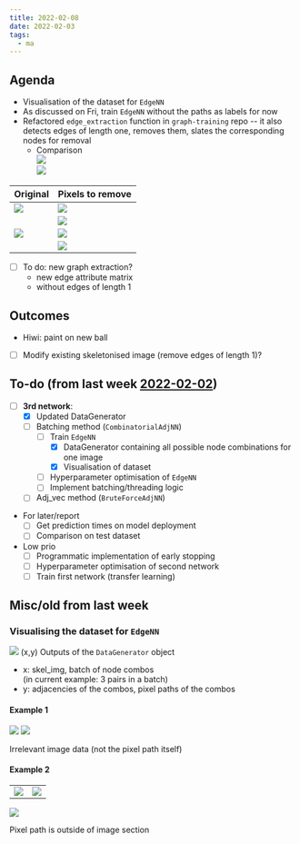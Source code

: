 ```yaml
---
title: 2022-02-08
date: 2022-02-03
tags:
  - ma
---
```


## Agenda
* Visualisation of the dataset for `EdgeNN`
* As discussed on Fri, train `EdgeNN` without the paths as labels for now
* Refactored `edge_extraction` function in `graph-training` repo -- it also detects edges of length one, removes them, slates the corresponding nodes for removal
	* Comparison  
		![](/unlisted/_img/test-ee-ex1-comp.png)  
		![](/unlisted/_img/test-ee-ex2-comp.png)  

| Original                                 | Pixels to remove                        |
| ---------------------------------------- | --------------------------------------- |
| ![](/unlisted/_img/test-ee-ex1-skel.png) | ![](/unlisted/_img/test-ee-ex1-bp.png)  |
|                                          | ![](/unlisted/_img/test-ee-ex1-run.png) |
| ![](/unlisted/_img/test-ee-ex2-skel.png) | ![](/unlisted/_img/test-ee-ex2-bp.png)  |
|                                          | ![](/unlisted/_img/test-ee-ex2-run.png) |

* [ ] To do: new graph extraction?
	* new edge attribute matrix
	* without edges of length 1

## Outcomes
* Hiwi: paint on new ball
* [ ] Modify existing skeletonised image (remove edges of length 1)?

## To-do (from last week [2022-02-02](unlisted/2022-02-02.md))
* [ ] **3rd network**:
	* [x] Updated DataGenerator
	* [ ] Batching method (`CombinatorialAdjNN`)
		* [ ] Train `EdgeNN`
			* [x] DataGenerator containing all possible node combinations for one image
			* [x] Visualisation of dataset
		* [ ] Hyperparameter optimisation of `EdgeNN`
		* [ ] Implement batching/threading logic
	* [ ] Adj_vec method (`BruteForceAdjNN`)
* For later/report
	* [ ] Get prediction times on model deployment
	* [ ] Comparison on test dataset
* Low prio
	* [ ] Programmatic implementation of early stopping
	* [ ] Hyperparameter optimisation of second network
	* [ ] Train first network (transfer learning)

## Misc/old from last week
### Visualising the dataset for `EdgeNN`
![](/unlisted/_img/edge-nn.png)
(x,y) Outputs of the `DataGenerator` object
* x: skel_img, batch of node combos  
	(in current example: 3 pairs in a batch)
* y: adjacencies of the combos, pixel paths of the combos

#### Example 1

![](/unlisted/_img/edgenn-vis-ex1-nodes.png)
![](/unlisted/_img/edgenn-vis-ex1-data.png)

Irrelevant image data (not the pixel path itself)

#### Example 2

|                                          |                                          |
| ---------------------------------------- | ---------------------------------------- |
| ![](/unlisted/_img/edgenn-vis-ex2-nodes.png) | ![](/unlisted/_img/edgenn-vis-ex2-nodes-zoom.png) |

![](/unlisted/_img/edgenn-vis-ex2-data.png)

Pixel path is outside of image section